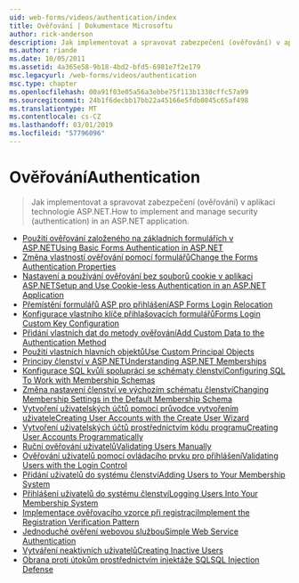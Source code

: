 ```yaml
---
uid: web-forms/videos/authentication/index
title: Ověřování | Dokumentace Microsoftu
author: rick-anderson
description: Jak implementovat a spravovat zabezpečení (ověřování) v aplikaci technologie ASP.NET.
ms.author: riande
ms.date: 10/05/2011
ms.assetid: 4a365e58-9b18-4bd2-bfd5-6981e7f2e179
msc.legacyurl: /web-forms/videos/authentication
msc.type: chapter
ms.openlocfilehash: 00a91f03e05a56a3ebbe75f113b1330cffc57a99
ms.sourcegitcommit: 24b1f6decbb17bb22a45166e5fdb0845c65af498
ms.translationtype: MT
ms.contentlocale: cs-CZ
ms.lasthandoff: 03/01/2019
ms.locfileid: "57796096"
---
```

<a name="authentication"></a><span data-ttu-id="ef00a-103">Ověřování</span><span class="sxs-lookup"><span data-stu-id="ef00a-103">Authentication</span></span>
====================
> <span data-ttu-id="ef00a-104">Jak implementovat a spravovat zabezpečení (ověřování) v aplikaci technologie ASP.NET.</span><span class="sxs-lookup"><span data-stu-id="ef00a-104">How to implement and manage security (authentication) in an ASP.NET application.</span></span>


- [<span data-ttu-id="ef00a-105">Použití ověřování založeného na základních formulářích v ASP.NET</span><span class="sxs-lookup"><span data-stu-id="ef00a-105">Using Basic Forms Authentication in ASP.NET</span></span>](using-basic-forms-authentication-in-aspnet.md)
- [<span data-ttu-id="ef00a-106">Změna vlastností ověřování pomocí formulářů</span><span class="sxs-lookup"><span data-stu-id="ef00a-106">Change the Forms Authentication Properties</span></span>](how-to-change-the-forms-authentication-properties.md)
- [<span data-ttu-id="ef00a-107">Nastavení a používání ověřování bez souborů cookie v aplikaci ASP.NET</span><span class="sxs-lookup"><span data-stu-id="ef00a-107">Setup and Use Cookie-less Authentication in an ASP.NET Application</span></span>](how-to-setup-and-use-cookie-less-authentication-in-an-aspnet-application.md)
- [<span data-ttu-id="ef00a-108">Přemístění formulářů ASP pro přihlášení</span><span class="sxs-lookup"><span data-stu-id="ef00a-108">ASP Forms Login Relocation</span></span>](asp-forms-login-relocation.md)
- [<span data-ttu-id="ef00a-109">Konfigurace vlastního klíče přihlašovacích formulářů</span><span class="sxs-lookup"><span data-stu-id="ef00a-109">Forms Login Custom Key Configuration</span></span>](forms-login-custom-key-configuration.md)
- [<span data-ttu-id="ef00a-110">Přidání vlastních dat do metody ověřování</span><span class="sxs-lookup"><span data-stu-id="ef00a-110">Add Custom Data to the Authentication Method</span></span>](add-custom-data-to-the-authentication-method.md)
- [<span data-ttu-id="ef00a-111">Použití vlastních hlavních objektů</span><span class="sxs-lookup"><span data-stu-id="ef00a-111">Use Custom Principal Objects</span></span>](use-custom-principal-objects.md)
- [<span data-ttu-id="ef00a-112">Principy členství v ASP.NET</span><span class="sxs-lookup"><span data-stu-id="ef00a-112">Understanding ASP.NET Memberships</span></span>](understanding-aspnet-memberships.md)
- [<span data-ttu-id="ef00a-113">Konfigurace SQL kvůli spolupráci se schématy členství</span><span class="sxs-lookup"><span data-stu-id="ef00a-113">Configuring SQL To Work with Membership Schemas</span></span>](configuring-sql-to-work-with-membership-schemas.md)
- [<span data-ttu-id="ef00a-114">Změna nastavení členství ve výchozím schématu členství</span><span class="sxs-lookup"><span data-stu-id="ef00a-114">Changing Membership Settings in the Default Membership Schema</span></span>](changing-membership-settings-in-the-default-membership-schema.md)
- [<span data-ttu-id="ef00a-115">Vytvoření uživatelských účtů pomocí průvodce vytvořením uživatele</span><span class="sxs-lookup"><span data-stu-id="ef00a-115">Creating User Accounts with the Create User Wizard</span></span>](creating-user-accounts-with-the-create-user-wizard.md)
- [<span data-ttu-id="ef00a-116">Vytvoření uživatelských účtů prostřednictvím kódu programu</span><span class="sxs-lookup"><span data-stu-id="ef00a-116">Creating User Accounts Programmatically</span></span>](creating-user-accounts-programmatically.md)
- [<span data-ttu-id="ef00a-117">Ruční ověřování uživatelů</span><span class="sxs-lookup"><span data-stu-id="ef00a-117">Validating Users Manually</span></span>](validating-users-manually.md)
- [<span data-ttu-id="ef00a-118">Ověřování uživatelů pomocí ovládacího prvku pro přihlášení</span><span class="sxs-lookup"><span data-stu-id="ef00a-118">Validating Users with the Login Control</span></span>](validating-users-with-the-login-control.md)
- [<span data-ttu-id="ef00a-119">Přidání uživatelů do systému členství</span><span class="sxs-lookup"><span data-stu-id="ef00a-119">Adding Users to Your Membership System</span></span>](adding-users-to-your-membership-system.md)
- [<span data-ttu-id="ef00a-120">Přihlášení uživatelů do systému členství</span><span class="sxs-lookup"><span data-stu-id="ef00a-120">Logging Users Into Your Membership System</span></span>](logging-users-into-your-membership-system.md)
- [<span data-ttu-id="ef00a-121">Implementace ověřovacího vzorce při registraci</span><span class="sxs-lookup"><span data-stu-id="ef00a-121">Implement the Registration Verification Pattern</span></span>](implement-the-registration-verification-pattern.md)
- [<span data-ttu-id="ef00a-122">Jednoduché ověření webovou službou</span><span class="sxs-lookup"><span data-stu-id="ef00a-122">Simple Web Service Authentication</span></span>](simple-web-service-authentication.md)
- [<span data-ttu-id="ef00a-123">Vytváření neaktivních uživatelů</span><span class="sxs-lookup"><span data-stu-id="ef00a-123">Creating Inactive Users</span></span>](creating-inactive-users.md)
- [<span data-ttu-id="ef00a-124">Obrana proti útokům prostřednictvím injektáže SQL</span><span class="sxs-lookup"><span data-stu-id="ef00a-124">SQL Injection Defense</span></span>](sql-injection-defense.md)
